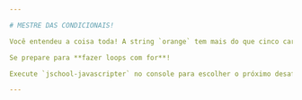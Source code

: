 ```yaml
---

# MESTRE DAS CONDICIONAIS!

Você entendeu a coisa toda! A string `orange` tem mais do que cinco caracteres.

Se prepare para **fazer loops com for**!

Execute `jschool-javascripter` no console para escolher o próximo desafio.

---
```


